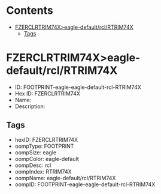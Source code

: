 



Contents
========

* [FZERCLRTRIM74X>eagle-default/rcl/RTRIM74X](#fzerclrtrim74xeagle-defaultrclrtrim74x)
	* [Tags](#tags)

# FZERCLRTRIM74X>eagle-default/rcl/RTRIM74X

- ID: FOOTPRINT-eagle-eagle-default-rcl-RTRIM74X
- Hex ID: FZERCLRTRIM74X
- Name: 
- Description: 

## Tags

- hexID: FZERCLRTRIM74X
- oompType: FOOTPRINT
- oompSize: eagle
- oompColor: eagle-default
- oompDesc: rcl
- oompIndex: RTRIM74X
- oompName: eagle-default/rcl/RTRIM74X
- oompID: FOOTPRINT-eagle-eagle-default-rcl-RTRIM74X
